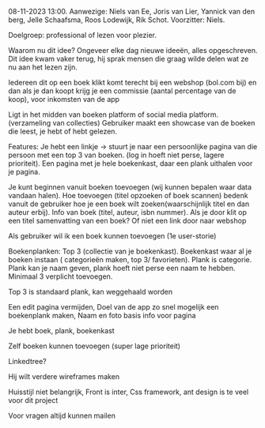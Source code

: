 08-11-2023 13:00.
Aanwezige: Niels van Ee, Joris van Lier, Yannick van den berg, Jelle Schaafsma, Roos Lodewijk, Rik Schot.
Voorzitter: Niels.

Doelgroep: professional of lezen voor plezier.

Waarom nu dit idee? 
Ongeveer elke dag nieuwe ideeën, alles opgeschreven.
Dit idee kwam vaker terug, hij sprak mensen die graag wilde delen wat ze nu aan het lezen zijn.


Iedereen dit op een boek klikt komt terecht bij een webshop (bol.com bij) en dan als je dan koopt krijg je een commissie (aantal percentage van de koop), voor inkomsten van de app

Ligt in het midden van boeken platform of social media platform.
(verzameling van collecties)
Gebruiker maakt een showcase van de boeken die leest, je hebt of hebt gelezen.


Features:
Je hebt een linkje -> stuurt je naar een persoonlijke pagina van die persoon met een top 3 van boeken.
(log in hoeft niet perse, lagere prioriteit).
Een pagina met je hele boekenkast, daar een plank uithalen voor je pagina.

Je kunt beginnen vanuit boeken toevoegen (wij kunnen bepalen waar data vandaan halen).
Hoe toevoegen (titel opzoeken of boek scannen) bedenk vanuit de gebruiker hoe je een boek wilt zoeken(waarschijnlijk titel en dan auteur erbij).
Info van boek (titel, auteur, isbn nummer).
Als je door klit op een titel samenvatting van een boek? Of niet een link door naar webshop

Als gebruiker wil ik een boek kunnen toevoegen (1e user-storie)

Boekenplanken:
Top 3 (collectie van je boekenkast).
Boekenkast waar al je boeken instaan ( categorieën maken, top 3/ favorieten).
Plank is categorie.
Plank kan je naam geven, plank hoeft niet perse een naam te hebben.
Minimaal 3 verplicht toevoegen.

Top 3 is standaard plank, kan weggehaald worden

Een edit pagina vermijden,
Doel van de app zo snel mogelijk een boekenplank maken,
Naam en foto basis info voor pagina

Je hebt boek, plank, boekenkast

Zelf boeken kunnen toevoegen (super lage prioriteit)

Linkedtree?

Hij wilt verdere wireframes maken

Huisstijl niet belangrijk,
Front is inter,
Css framework, ant design is te veel voor dit project

Voor vragen altijd kunnen mailen